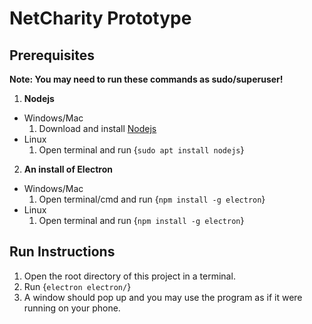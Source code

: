 # NetCharity Prototype

## Prerequisites
**Note: You may need to run these commands as sudo/superuser!**  
1. **Nodejs**
* Windows/Mac
	1. Download and install [Nodejs](https://nodejs.org/en/download)
* Linux  
	1. Open terminal and run {```sudo apt install nodejs```}  
2. **An install of Electron**
* Windows/Mac
	1. Open terminal/cmd and run {```npm install -g electron```}
* Linux
	1. Open terminal and run {```npm install -g electron```}
## Run Instructions
1. Open the root directory of this project in a terminal.
1. Run {```electron electron/```}
1. A window should pop up and you may use the program as if it were running on your phone.

<!-- ## Prerequisites
1. An install of live-server *(Can be the extension inside of VsCode)*  
**Instructions to install on different OS's are below** 
* Windows
	1. ```npm install -g live-server```
* Mac
	1. ```brew install node```
	1. ```sudo npm install -g live-server ```
* Linux
	1. ```sudo apt-get install nodejs```
	1. ```sudo apt-get install npm```
	1. ```sudo npm install -g live-server```
2. Preferably a Google Chrome install to view the program
## Run Instructions
1. Open the project folder and run it with live server. This for example can be done in VsCode with the live server extension installed.
1. Now your browser *(Google)* will pop up and you should right click your browser and click inspect element. 
1. At the top left of the screen click on the drop down menu and select iPhone XR.
1. Now you may use the program as if it were running on your phone.  
**Note: No Username or Password are required for this prototype!**  -->